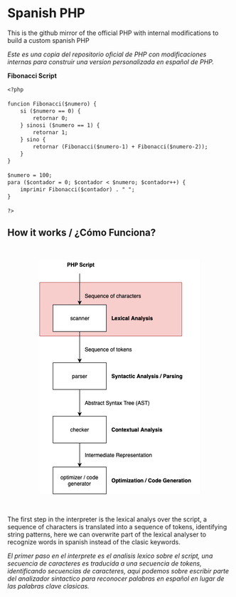 # Spanish PHP

This is the github mirror of the official PHP with internal modifications to build a custom spanish PHP
 
_Este es una copia del repositorio oficial de PHP con modificaciones internas para construir una version personalizada en español de PHP._

**Fibonacci Script**

```
<?php    

funcion Fibonacci($numero) {
    si ($numero == 0) {
        retornar 0;     
    } sinosi ($numero == 1) {
        retornar 1;     
    } sino {
        retornar (Fibonacci($numero-1) + Fibonacci($numero-2)); 
    }
}
  
$numero = 100; 
para ($contador = 0; $contador < $numero; $contador++) {   
    imprimir Fibonacci($contador) . " "; 
}

?>
```

## How it works / ¿Cómo Funciona?

<br/>

<center>

  ![interpreter](PHPInterpreter.png)

</center>

<br/>

The first step in the interpreter is the lexical analys over the script, a sequence of characters is translated into a sequence of tokens, identifying string patterns, here we can overwrite part of the lexical analyser to recognize words in spanish instead of the clasic keywords.

_El primer paso en el interprete es el analisis lexico sobre el script, una secuencia de caracteres es traducida a una secuencia de tokens, identificando secuencias de caracteres, aqui podemos sobre escribir parte del analizador sintactico para reconocer palabras en español en lugar de las palabras clave clasicas._

